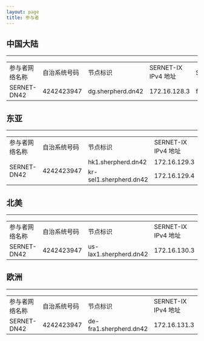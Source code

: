 ```yaml
---
layout: page
title: 参与者
---
```


## 中国大陆
---
<table>
    <tr>
        <td>参与者网络名称</td>
        <td>自治系统号码</td>
        <td>节点标识</td>
        <td>SERNET-IX IPv4 地址</td>
        <td>SERNET-IX IPv6 地址</td>
    </tr>
    <tr>
        <td>SERNET-DN42</td>
        <td>4242423947</td>
        <td>dg.sherpherd.dn42</td>
        <td>172.16.128.3</td>
        <td>fd06:7bc4:e3fa:7940::3</td>
    </tr>
</table>

## 东亚
---
<table>
    <tr>
        <td>参与者网络名称</td>
        <td>自治系统号码</td>
        <td>节点标识</td>
        <td>SERNET-IX IPv4 地址</td>
        <td>SERNET-IX IPv6 地址</td>
    </tr>
    <tr>
        <td rowspan = "2">SERNET-DN42</td>
        <td rowspan = "2">4242423947</td>
        <td>hk1.sherpherd.dn42</td>
        <td>172.16.129.3</td>
        <td>fd06:7bc4:e3fa:7941::3</td>
    </tr>
    <tr>
        <td>kr-sel1.sherpherd.dn42</td>
        <td>172.16.129.4</td>
        <td>fd06:7bc4:e3fa:7941::4</td>
    </tr>
</table>

## 北美
---
<table>
    <tr>
        <td>参与者网络名称</td>
        <td>自治系统号码</td>
        <td>节点标识</td>
        <td>SERNET-IX IPv4 地址</td>
        <td>SERNET-IX IPv6 地址</td>
    </tr>
    <tr>
        <td>SERNET-DN42</td>
        <td>4242423947</td>
        <td>us-lax1.sherpherd.dn42</td>
        <td>172.16.130.3</td>
        <td>fd06:7bc4:e3fa:7942::3</td>
    </tr>
</table>

## 欧洲
---
<table>
    <tr>
        <td>参与者网络名称</td>
        <td>自治系统号码</td>
        <td>节点标识</td>
        <td>SERNET-IX IPv4 地址</td>
        <td>SERNET-IX IPv6 地址</td>
    </tr>
    <tr>
        <td>SERNET-DN42</td>
        <td>4242423947</td>
        <td>de-fra1.sherpherd.dn42</td>
        <td>172.16.131.3</td>
        <td>fd06:7bc4:e3fa:7943::3</td>
    </tr>
</table>